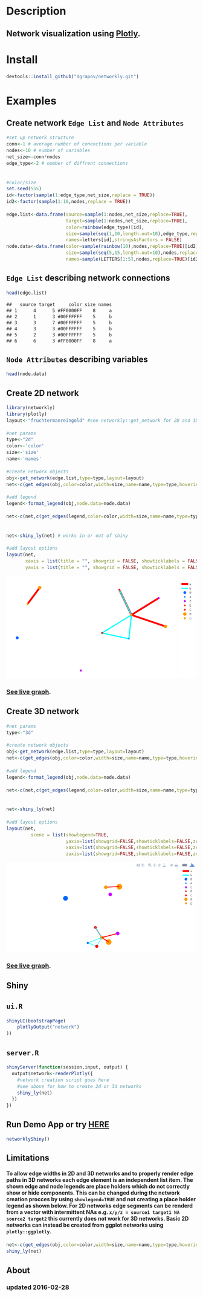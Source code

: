 
# Description
## Network visualization using [Plotly](https://github.com/ropensci/plotly).

# Install

```r
devtools::install_github("dgrapov/networkly.git")
```

# Examples
## Create network `Edge List` and `Node Attributes`

```r
#set up network structure
conn<-1 # average number of conenctions per variable
nodes<-10 # number of variables
net_size<-conn*nodes
edge_type<-2 # number of diffrent connections


#color/size
set.seed(555)
id<-factor(sample(1:edge_type,net_size,replace = TRUE))
id2<-factor(sample(1:10,nodes,replace = TRUE))

edge.list<-data.frame(source=sample(1:nodes,net_size,replace=TRUE),
                      target=sample(1:nodes,net_size,replace=TRUE),
                      color=rainbow(edge_type)[id],
                      size=sample(seq(1,10,length.out=10),edge_type,replace=TRUE)[id],
                      names=letters[id],stringsAsFactors = FALSE)
node.data<-data.frame(color=sample(rainbow(10),nodes,replace=TRUE)[id2],
                      size=sample(seq(5,15,length.out=10),nodes,replace=TRUE)[id2],
                      names=sample(LETTERS[1:5],nodes,replace=TRUE)[id2],stringsAsFactors = FALSE)
```
## `Edge List` describing network connections

```r
head(edge.list)
```

```
##   source target     color size names
## 1      4      5 #FF0000FF    8     a
## 2      1      3 #00FFFFFF    5     b
## 3      3      7 #00FFFFFF    5     b
## 4      3      3 #00FFFFFF    5     b
## 5      2      3 #00FFFFFF    5     b
## 6      6      3 #FF0000FF    8     a
```

## `Node Attributes` describing variables

```r
head(node.data)
```

## Create 2D network

```r
library(networkly)
library(plotly)
layout<-"fruchtermanreingold" #see networkly::get_network for 2D and 3D options

#net params
type<-"2d"
color<-'color'
size<-'size'
name<-'names'

#create network objects
obj<-get_network(edge.list,type=type,layout=layout)
net<-c(get_edges(obj,color=color,width=size,name=name,type=type,hoverinfo="none",showlegend=FALSE),get_nodes(obj,node.data,color=color,size=size,name=name,type=type,hoverinfo="name",showlegend=FALSE))

#add legend
legend<-format_legend(obj,node.data=node.data)

net<-c(net,c(get_edges(legend,color=color,width=size,name=name,type=type,hoverinfo="none",showlegend=TRUE),get_nodes(legend,node.data=legend$node.data,color=color,size=size,name=name,type=type,hoverinfo="name",showlegend=TRUE)))


net<-shiny_ly(net) # works in or out of shiny

#add layout options
layout(net,
       xaxis = list(title = "", showgrid = FALSE, showticklabels = FALSE, zeroline = FALSE, hoverformat = '.2f'),
       yaxis = list(title = "", showgrid = FALSE, showticklabels = FALSE, zeroline = FALSE, hoverformat = '.2f'))
```

![](inst/www/img/2dnetwork.png)

### [See live graph](http://dgrapov.github.io/networkly/).

## Create 3D network

```r
#net params
type<-"3d"

#create network objects
obj<-get_network(edge.list,type=type,layout=layout)
net<-c(get_edges(obj,color=color,width=size,name=name,type=type,hoverinfo="none",showlegend=FALSE),get_nodes(obj,node.data,color=color,size=size,name=name,type=type,hoverinfo="name",showlegend=FALSE))

#add legend
legend<-format_legend(obj,node.data=node.data)

net<-c(net,c(get_edges(legend,color=color,width=size,name=name,type=type,hoverinfo="none",showlegend=TRUE),get_nodes(legend,node.data=legend$node.data,color=color,size=size,name=name,type=type,hoverinfo="name",showlegend=TRUE)))


net<-shiny_ly(net) 

#add layout options
layout(net,
         scene = list(showlegend=TRUE,
                      yaxis=list(showgrid=FALSE,showticklabels=FALSE,zeroline=FALSE,title=""),
                      xaxis=list(showgrid=FALSE,showticklabels=FALSE,zeroline=FALSE,title=""),
                      zaxis=list(showgrid=FALSE,showticklabels=FALSE,zeroline=FALSE,title="")))
```

![](inst/www/img/3dnetwork.png)

### [See live graph](http://dgrapov.github.io/networkly/).

## Shiny
## `ui.R`

```r
shinyUI(bootstrapPage(
    plotlyOutput("network")
))
```
## `server.R` 

```r
shinyServer(function(session,input, output) {
  output$network<-renderPlotly({
    #network creation script goes here
    #see above for how to create 2d or 3d networks
    shiny_ly(net)
  })
})
```
## Run Demo App or try [HERE](http://ec2-52-22-43-130.compute-1.amazonaws.com:3838/demos/networkly/)

```r
networklyShiny()
```

## Limitations
#### To allow edge widths in 2D and 3D networks and to properly render edge paths in 3D networks each edge element is an independent list item. The shown edge and node legends are place holders which do not correctly show or hide components. This can be changed during the network creation procces by using `showlegend=TRUE` and not creating a place holder legend as shown below. For 2D networks edge segments can be renderd from a vector with intermittent NAs e.g. `x/y/z = source1 target1 NA source2 target2` this currently does not work for 3D networks. Basic 2D networks can instead be created from ggplot networks using `plotly::ggplotly`.

```r
net<-c(get_edges(obj,color=color,width=size,name=name,type=type,hoverinfo="none",showlegend=TRUE),get_nodes(obj,node.data,color=color,size=size,name=name,type=type,hoverinfo="name",showlegend=TRUE))
shiny_ly(net)
```

## About
### updated 2016-02-28



